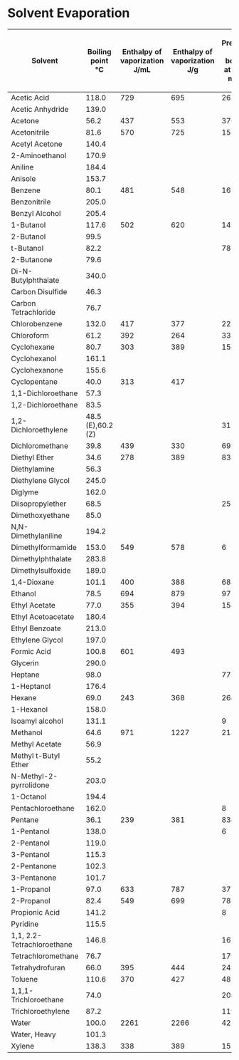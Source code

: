# Solvent Evaporation

| Solvent                    | <p>Boiling point<br> °C</p> | <p>Enthalpy of vaporization<br> J/mL</p> | <p>Enthalpy of vaporization<br> J/g</p> | <p>Pressure for boiling at 30°C<br> mbar</p> | Boiling point/Pressure constant $$b$$ |
| -------------------------- | --------------------------- | ---------------------------------------- | --------------------------------------- | -------------------------------------------- | ------------------------------------- |
| Acetic Acid                | 118.0                       | 729                                      | 695                                     | 26                                           | 1.05                                  |
| Acetic Anhydride           | 139.0                       |                                          |                                         |                                              |                                       |
| Acetone                    | 56.2                        | 437                                      | 553                                     | 370                                          | 0.79                                  |
| Acetonitrile               | 81.6                        | 570                                      | 725                                     | 153                                          | 0.79                                  |
| Acetyl Acetone             | 140.4                       |                                          |                                         |                                              |                                       |
| 2-Aminoethanol             | 170.9                       |                                          |                                         |                                              |                                       |
| Aniline                    | 184.4                       |                                          |                                         |                                              |                                       |
| Anisole                    | 153.7                       |                                          |                                         |                                              |                                       |
| Benzene                    | 80.1                        | 481                                      | 548                                     | 162                                          | 0.88                                  |
| Benzonitrile               | 205.0                       |                                          |                                         |                                              |                                       |
| Benzyl Alcohol             | 205.4                       |                                          |                                         |                                              |                                       |
| 1-Butanol                  | 117.6                       | 502                                      | 620                                     | 14                                           | 0.81                                  |
| 2-Butanol                  | 99.5                        |                                          |                                         |                                              |                                       |
| t-Butanol                  | 82.2                        |                                          |                                         | 78                                           |                                       |
| 2-Butanone                 | 79.6                        |                                          |                                         |                                              |                                       |
| Di-N-Butylphthalate        | 340.0                       |                                          |                                         |                                              |                                       |
| Carbon Disulfide           | 46.3                        |                                          |                                         |                                              |                                       |
| Carbon Tetrachloride       | 76.7                        |                                          |                                         |                                              |                                       |
| Chlorobenzene              | 132.0                       | 417                                      | 377                                     | 22                                           | 1.11                                  |
| Chloroform                 | 61.2                        | 392                                      | 264                                     | 332                                          | 1.48                                  |
| Cyclohexane                | 80.7                        | 303                                      | 389                                     | 154                                          | 0.78                                  |
| Cyclohexanol               | 161.1                       |                                          |                                         |                                              |                                       |
| Cyclohexanone              | 155.6                       |                                          |                                         |                                              |                                       |
| Cyclopentane               | 40.0                        | 313                                      | 417                                     |                                              | 0.75                                  |
| 1,1-Dichloroethane         | 57.3                        |                                          |                                         |                                              |                                       |
| 1,2-Dichloroethane         | 83.5                        |                                          |                                         |                                              |                                       |
| 1,2-Dichloroethylene       | 48.5 (E),60.2 (Z)           |                                          |                                         | 317                                          |                                       |
| Dichloromethane            | 39.8                        | 439                                      | 330                                     | 699                                          | 1.33                                  |
| Diethyl Ether              | 34.6                        | 278                                      | 389                                     | 838                                          | 0.71                                  |
| Diethylamine               | 56.3                        |                                          |                                         |                                              |                                       |
| Diethylene Glycol          | 245.0                       |                                          |                                         |                                              |                                       |
| Diglyme                    | 162.0                       |                                          |                                         |                                              |                                       |
| Diisopropylether           | 68.5                        |                                          |                                         | 251                                          |                                       |
| Dimethoxyethane            | 85.0                        |                                          |                                         |                                              |                                       |
| N,N-Dimethylaniline        | 194.2                       |                                          |                                         |                                              |                                       |
| Dimethylformamide          | 153.0                       | 549                                      | 578                                     | 6                                            | 0.95                                  |
| Dimethylphthalate          | 283.8                       |                                          |                                         |                                              |                                       |
| Dimethylsulfoxide          | 189.0                       |                                          |                                         |                                              |                                       |
| 1,4-Dioxane                | 101.1                       | 400                                      | 388                                     | 68                                           | 1.03                                  |
| Ethanol                    | 78.5                        | 694                                      | 879                                     | 97                                           | 0.79                                  |
| Ethyl Acetate              | 77.0                        | 355                                      | 394                                     | 153                                          | 0.90                                  |
| Ethyl Acetoacetate         | 180.4                       |                                          |                                         |                                              |                                       |
| Ethyl Benzoate             | 213.0                       |                                          |                                         |                                              |                                       |
| Ethylene Glycol            | 197.0                       |                                          |                                         |                                              |                                       |
| Formic Acid                | 100.8                       | 601                                      | 493                                     |                                              | 1.22                                  |
| Glycerin                   | 290.0                       |                                          |                                         |                                              |                                       |
| Heptane                    | 98.0                        |                                          |                                         | 77                                           |                                       |
| 1-Heptanol                 | 176.4                       |                                          |                                         |                                              |                                       |
| Hexane                     | 69.0                        | 243                                      | 368                                     | 264                                          | 0.66                                  |
| 1-Hexanol                  | 158.0                       |                                          |                                         |                                              |                                       |
| Isoamyl alcohol            | 131.1                       |                                          |                                         | 9                                            |                                       |
| Methanol                   | 64.6                        | 971                                      | 1227                                    | 218                                          | 0.79                                  |
| Methyl Acetate             | 56.9                        |                                          |                                         |                                              |                                       |
| Methyl t-Butyl Ether       | 55.2                        |                                          |                                         |                                              |                                       |
| N-Methyl-2-pyrrolidone     | 203.0                       |                                          |                                         |                                              |                                       |
| 1-Octanol                  | 194.4                       |                                          |                                         |                                              |                                       |
| Pentachloroethane          | 162.0                       |                                          |                                         | 8                                            |                                       |
| Pentane                    | 36.1                        | 239                                      | 381                                     | 834                                          | 0.63                                  |
| 1-Pentanol                 | 138.0                       |                                          |                                         | 6                                            |                                       |
| 2-Pentanol                 | 119.0                       |                                          |                                         |                                              |                                       |
| 3-Pentanol                 | 115.3                       |                                          |                                         |                                              |                                       |
| 2-Pentanone                | 102.3                       |                                          |                                         |                                              |                                       |
| 3-Pentanone                | 101.7                       |                                          |                                         |                                              |                                       |
| 1-Propanol                 | 97.0                        | 633                                      | 787                                     | 37                                           | 0.80                                  |
| 2-Propanol                 | 82.4                        | 549                                      | 699                                     | 78                                           | 0.79                                  |
| Propionic Acid             | 141.2                       |                                          |                                         | 8                                            |                                       |
| Pyridine                   | 115.5                       |                                          |                                         |                                              |                                       |
| 1,1, 2.2-Tetrachloroethane | 146.8                       |                                          |                                         | 16                                           |                                       |
| Tetrachloromethane         | 76.7                        |                                          |                                         | 179                                          |                                       |
| Tetrahydrofuran            | 66.0                        | 395                                      | 444                                     | 249                                          | 0.89                                  |
| Toluene                    | 110.6                       | 370                                      | 427                                     | 48                                           | 0.87                                  |
| 1,1,1-Trichloroethane      | 74.0                        |                                          |                                         | 204                                          |                                       |
| Trichloroethylene          | 87.2                        |                                          |                                         | 119                                          |                                       |
| Water                      | 100.0                       | 2261                                     | 2266                                    | 42                                           | 1.00                                  |
| Water, Heavy               | 101.3                       |                                          |                                         |                                              |                                       |
| Xylene                     | 138.3                       | 338                                      | 389                                     | 15                                           | 0.87                                  |
